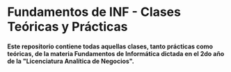 # Fundamentos de INF - Clases Teóricas y Prácticas

<h4 align="left">Este repositorio contiene todas aquellas clases, tanto prácticas como teóricas, de la materia Fundamentos de Informática dictada en el 2do año de la "Licenciatura Analítica de Negocios".</h4>
